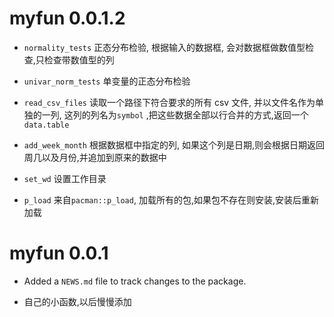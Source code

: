 # myfun 0.0.1.2


- `normality_tests` 正态分布检验, 根据输入的数据框, 会对数据框做数值型检查,只检查带数值型的列 

- `univar_norm_tests` 单变量的正态分布检验

- `read_csv_files` 读取一个路径下符合要求的所有 csv 文件, 并以文件名作为单独的一列, 这列的列名为`symbol` ,把这些数据全部以行合并的方式,返回一个 `data.table`

- `add_week_month` 根据数据框中指定的列, 如果这个列是日期,则会根据日期返回周几以及月份,并追加到原来的数据中

- `set_wd` 设置工作目录

- `p_load`  来自`pacman::p_load`, 加载所有的包,如果包不存在则安装,安装后重新加载


# myfun 0.0.1

* Added a `NEWS.md` file to track changes to the package.

* 自己的小函数,以后慢慢添加


